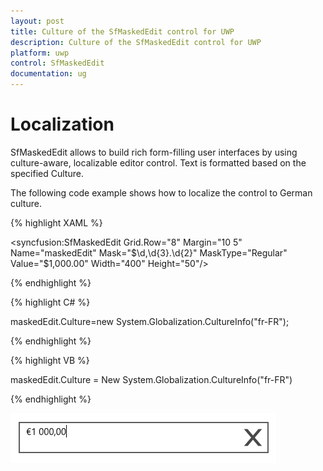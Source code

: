 ```yaml
---
layout: post
title: Culture of the SfMaskedEdit control for UWP
description: Culture of the SfMaskedEdit control for UWP
platform: uwp
control: SfMaskedEdit
documentation: ug
---
```


# Localization

SfMaskedEdit allows to build rich form-filling user interfaces by using culture-aware, localizable editor control. Text is formatted based on the specified Culture. 

The following code example shows how to localize the control to German culture.

{% highlight XAML %}

<syncfusion:SfMaskedEdit Grid.Row="8" Margin="10 5" Name="maskedEdit"
                                        Mask="$\d,\d{3}.\d{2}" MaskType="Regular" 
                                        Value="$1,000.00"  Width="400" Height="50"/>

{% endhighlight %}

{% highlight C# %}

 maskedEdit.Culture=new System.Globalization.CultureInfo("fr-FR");

{% endhighlight %}

{% highlight VB %}

 maskedEdit.Culture = New System.Globalization.CultureInfo("fr-FR")

{% endhighlight %}

![](Culture_images/Culture_img1.png)



